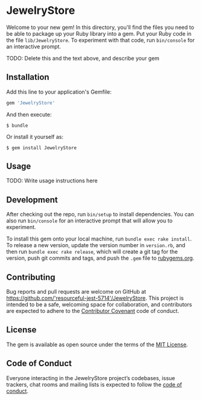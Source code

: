 # JewelryStore

Welcome to your new gem! In this directory, you'll find the files you need to be able to package up your Ruby library into a gem. Put your Ruby code in the file `lib/JewelryStore`. To experiment with that code, run `bin/console` for an interactive prompt.

TODO: Delete this and the text above, and describe your gem

## Installation

Add this line to your application's Gemfile:

```ruby
gem 'JewelryStore'
```

And then execute:

    $ bundle

Or install it yourself as:

    $ gem install JewelryStore

## Usage

TODO: Write usage instructions here

## Development

After checking out the repo, run `bin/setup` to install dependencies. You can also run `bin/console` for an interactive prompt that will allow you to experiment.

To install this gem onto your local machine, run `bundle exec rake install`. To release a new version, update the version number in `version.rb`, and then run `bundle exec rake release`, which will create a git tag for the version, push git commits and tags, and push the `.gem` file to [rubygems.org](https://rubygems.org).

## Contributing

Bug reports and pull requests are welcome on GitHub at https://github.com/'resourceful-jest-5714'/JewelryStore. This project is intended to be a safe, welcoming space for collaboration, and contributors are expected to adhere to the [Contributor Covenant](http://contributor-covenant.org) code of conduct.

## License

The gem is available as open source under the terms of the [MIT License](https://opensource.org/licenses/MIT).

## Code of Conduct

Everyone interacting in the JewelryStore project’s codebases, issue trackers, chat rooms and mailing lists is expected to follow the [code of conduct](https://github.com/'resourceful-jest-5714'/JewelryStore/blob/master/CODE_OF_CONDUCT.md).
